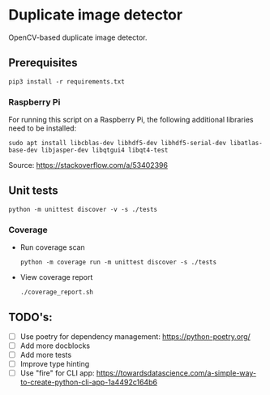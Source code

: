 # Duplicate image detector

OpenCV-based duplicate image detector. 

## Prerequisites
```
pip3 install -r requirements.txt 
```

### Raspberry Pi
For running this script on a Raspberry Pi, the following additional libraries need to be installed:
```
sudo apt install libcblas-dev libhdf5-dev libhdf5-serial-dev libatlas-base-dev libjasper-dev libqtgui4 libqt4-test
```
Source: https://stackoverflow.com/a/53402396


## Unit tests
```
python -m unittest discover -v -s ./tests
```

### Coverage

- Run coverage scan
  ```
  python -m coverage run -m unittest discover -s ./tests
  ```
- View coverage report
  ```
  ./coverage_report.sh
  ```


## TODO's: 
- [ ] Use poetry for dependency management: https://python-poetry.org/
- [ ] Add more docblocks
- [ ] Add more tests
- [ ] Improve type hinting 
- [ ] Use "fire" for CLI app: https://towardsdatascience.com/a-simple-way-to-create-python-cli-app-1a4492c164b6